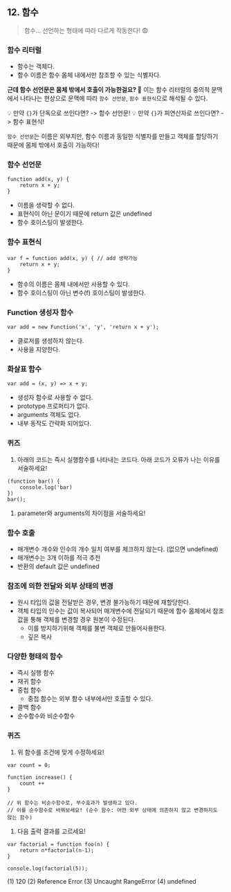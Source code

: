 ## 12. 함수

> 함수... 선언하는 형태에 따라 다르게 작동한다! 😨

### 함수 리터럴

- 함수는 객체다.
- 함수 이름은 함수 몸체 내에서만 참조할 수 있는 식별자다.

**근데 함수 선언문은 몸체 밖에서 호출이 가능한걸요? 🧐**
이는 함수 리터럴의 중의적 문맥에서 나타나는 현상으로 문맥에 따라 `함수 선언문`, `함수 표현식`으로 해석될 수 있다.

💡 만약 `{}`가 단독으로 쓰인다면? -> 함수 선언문!
💡 만약 `{}`가 피연산자로 쓰인다면? -> 함수 표현식!

`함수 선언문`는 이름은 외부지만, 함수 이름과 동일한 식별자를 만들고 객체를 할당하기 때문에 몸체 밖에서 호출이 가능하다!

### 함수 선언문

```
function add(x, y) {
	return x + y;
}

```

- 이름을 생략할 수 없다.
- 표현식이 아닌 문이기 때문에 return 값은 undefined
- 함수 호이스팅이 발생한다.

### 함수 표현식

```
var f = function add(x, y) { // add 생략가능
	return x + y;
}

```

- 함수의 이름은 몸체 내에서만 사용할 수 있다.
- 함수 호이스팅이 아닌 변수(f) 호이스팅이 발생한다.

### Function 생성자 함수

```
var add = new Function('x', 'y', 'return x + y');

```

- 클로저를 생성하지 않는다.
- 사용을 지양한다.

### 화살표 함수

```
var add = (x, y) => x + y;

```

- 생성자 함수로 사용할 수 없다.
- prototype 프로퍼티가 없다.
- arguments 객체도 없다.
- 내부 동작도 간략화 되어있다.

### 퀴즈

1. 아래의 코드는 즉시 실행함수를 나타내는 코드다. 아래 코드가 오류가 나는 이유를 서술하세요!

```
(function bar() {
	console.log('bar)
})
bar();

```

1. parameter와 arguments의 차이점을 서술하세요!

### 함수 호출

- 매개변수 개수와 인수의 개수 일치 여부를 체크하지 않는다. (없으면 undefined)
- 매개변수는 3개 이하를 적극 추천
- 반환의 default 값은 undefined

### 참조에 의한 전달와 외부 상태의 변경

- 원시 타입의 값을 전달받은 경우, 변경 불가능하기 때문에 재할당한다.
- 객체 타입의 인수는 값이 복사되어 매개변수에 전달되기 때문에 함수 몸체에서 참조 값을 통해 객체를 변경할 경우 원본이 수정된다.
  - 이를 방지하기위해 객체를 불변 객체로 만들어사용한다.
  - 깊은 복사

### 다양한 형태의 함수

- 즉시 실행 함수
- 재귀 함수
- 중첩 함수
  - 중첩 함수는 외부 함수 내부에서만 호출할 수 있다.
- 콜백 함수
- 순수함수와 비순수함수

### 퀴즈

1. 위 함수를 조건에 맞게 수정하세요!

```
var count = 0;

function increase() {
	count ++
}

// 위 함수는 비순수함수로, 부수효과가 발생하고 있다.
// 이를 순수함수로 바꿔보세요! (순수 함수: 어떤 외부 상태에 의존하지 않고 변경하지도 않는 함수)

```

1. 다음 출력 결과를 고르세요!

```
var factorial = function foo(n) {
	return n*factorial(n-1);
}

console.log(factorial(5));

```

(1) 120
(2) Reference Error
(3) Uncaught RangeError
(4) undefined
